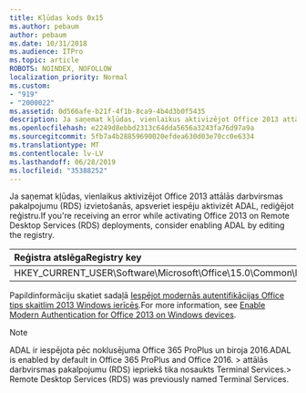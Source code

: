 ```yaml
---
title: Kļūdas kods 0x15
ms.author: pebaum
author: pebaum
ms.date: 10/31/2018
ms.audience: ITPro
ms.topic: article
ROBOTS: NOINDEX, NOFOLLOW
localization_priority: Normal
ms.custom:
- "919"
- "2000022"
ms.assetid: 0d566afe-b21f-4f1b-8ca9-4b4d3b0f5435
description: Ja saņemat kļūdas, vienlaikus aktivizējot Office 2013 attālās darbvirsmas pakalpojumu (RDS) izvietošanās, apsveriet iespēju aktivizēt ADAL, rediģējot reģistru.
ms.openlocfilehash: e2249d8ebbd2313c64dda5656a3243fa76d97a9a
ms.sourcegitcommit: 5fb7a4b28859690020efdea630d03e70cc0e6334
ms.translationtype: MT
ms.contentlocale: lv-LV
ms.lasthandoff: 06/28/2019
ms.locfileid: "35388252"
---
```

<span data-ttu-id="1867f-103">Ja saņemat kļūdas, vienlaikus aktivizējot Office 2013 attālās darbvirsmas pakalpojumu (RDS) izvietošanās, apsveriet iespēju aktivizēt ADAL, rediģējot reģistru.</span><span class="sxs-lookup"><span data-stu-id="1867f-103">If you're receiving an error while activating Office 2013 on Remote Desktop Services (RDS) deployments, consider enabling ADAL by editing the registry.</span></span>
  
|<span data-ttu-id="1867f-104">**Reģistra atslēga**</span><span class="sxs-lookup"><span data-stu-id="1867f-104">**Registry key**</span></span>|<span data-ttu-id="1867f-105">**Tips**</span><span class="sxs-lookup"><span data-stu-id="1867f-105">**Type**</span></span>|<span data-ttu-id="1867f-106">**Vērtība**</span><span class="sxs-lookup"><span data-stu-id="1867f-106">**Value**</span></span>|
|:-----|:-----|:-----|
|<span data-ttu-id="1867f-107">HKEY_CURRENT_USER\Software\Microsoft\Office\15.0\Common\Identity\EnableADAL</span><span class="sxs-lookup"><span data-stu-id="1867f-107">HKEY_CURRENT_USER\Software\Microsoft\Office\15.0\Common\Identity\EnableADAL</span></span>  <br/> |<span data-ttu-id="1867f-108">REG_DWORD</span><span class="sxs-lookup"><span data-stu-id="1867f-108">REG_DWORD</span></span>  <br/> |<span data-ttu-id="1867f-109">1</span><span class="sxs-lookup"><span data-stu-id="1867f-109">1</span></span>  <br/> |

<span data-ttu-id="1867f-110">Papildinformāciju skatiet sadaļā [Iespējot modernās autentifikācijas Office tips skaitlim 2013 Windows ierīcēs](https://docs.microsoft.com/office365/admin/security-and-compliance/enable-modern-authentication).</span><span class="sxs-lookup"><span data-stu-id="1867f-110">For more information, see [Enable Modern Authentication for Office 2013 on Windows devices](https://docs.microsoft.com/office365/admin/security-and-compliance/enable-modern-authentication).</span></span>
  
> [!NOTE]
>  <span data-ttu-id="1867f-111">ADAL ir iespējota pēc noklusējuma Office 365 ProPlus un biroja 2016.</span><span class="sxs-lookup"><span data-stu-id="1867f-111">ADAL is enabled by default in Office 365 ProPlus and Office 2016.</span></span> <span data-ttu-id="1867f-112">> attālās darbvirsmas pakalpojumu (RDS) iepriekš tika nosaukts Terminal Services.</span><span class="sxs-lookup"><span data-stu-id="1867f-112">>  Remote Desktop Services (RDS) was previously named Terminal Services.</span></span>
  